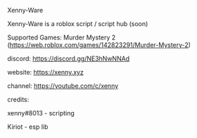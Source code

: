 Xenny-Ware 

Xenny-Ware is a roblox script / script hub (soon)

Supported Games:
Murder Mystery 2 (https://web.roblox.com/games/142823291/Murder-Mystery-2)

discord: https://discord.gg/NE3hNwNNAd

website: https://xenny.xyz

channel: https://youtube.com/c/xenny


credits:

xenny#8013 - scripting

Kiriot - esp lib
